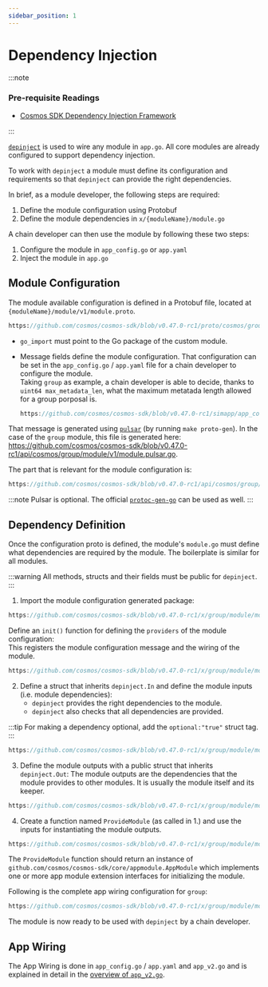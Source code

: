 ```yaml
---
sidebar_position: 1
---
```


# Dependency Injection

:::note

### Pre-requisite Readings

* [Cosmos SDK Dependency Injection Framework](../tooling/02-depinject.md)

:::

[`depinject`](../tooling/02-depinject.md) is used to wire any module in `app.go`.
All core modules are already configured to support dependency injection.

To work with `depinject` a module must define its configuration and requirements so that `depinject` can provide the right dependencies.

In brief, as a module developer, the following steps are required:

1. Define the module configuration using Protobuf
2. Define the module dependencies in `x/{moduleName}/module.go`

A chain developer can then use the module by following these two steps:

1. Configure the module in `app_config.go` or `app.yaml`
2. Inject the module in `app.go`

## Module Configuration

The module available configuration is defined in a Protobuf file, located at `{moduleName}/module/v1/module.proto`.

```protobuf reference
https://github.com/cosmos/cosmos-sdk/blob/v0.47.0-rc1/proto/cosmos/group/module/v1/module.proto
```

* `go_import` must point to the Go package of the custom module.
* Message fields define the module configuration.
  That configuration can be set in the `app_config.go` / `app.yaml` file for a chain developer to configure the module.  
  Taking `group` as example, a chain developer is able to decide, thanks to `uint64 max_metadata_len`, what the maximum metatada length allowed for a group porposal is.

  ```go reference
  https://github.com/cosmos/cosmos-sdk/blob/v0.47.0-rc1/simapp/app_config.go#L226-L230
  ```

That message is generated using [`pulsar`](https://github.com/cosmos/cosmos-sdk/blob/v0.47.0-rc1/scripts/protocgen-pulsar.sh) (by running `make proto-gen`).
In the case of the `group` module, this file is generated here: https://github.com/cosmos/cosmos-sdk/blob/v0.47.0-rc1/api/cosmos/group/module/v1/module.pulsar.go.

The part that is relevant for the module configuration is:

```go reference
https://github.com/cosmos/cosmos-sdk/blob/v0.47.0-rc1/api/cosmos/group/module/v1/module.pulsar.go#L515-L527
```

:::note
Pulsar is optional. The official [`protoc-gen-go`](https://developers.google.com/protocol-buffers/docs/reference/go-generated) can be used as well.
:::

## Dependency Definition

Once the configuration proto is defined, the module's `module.go` must define what dependencies are required by the module.
The boilerplate is similar for all modules.

:::warning
All methods, structs and their fields must be public for `depinject`.
:::

1. Import the module configuration generated package:

  ```go reference
  https://github.com/cosmos/cosmos-sdk/blob/v0.47.0-rc1/x/group/module/module.go#L12-L14
  ```

  Define an `init()` function for defining the `providers` of the module configuration:  
  This registers the module configuration message and the wiring of the module.

  ```go reference
  https://github.com/cosmos/cosmos-sdk/blob/v0.47.0-rc1/x/group/module/module.go#L199-L204
  ```

2. Define a struct that inherits `depinject.In` and define the module inputs (i.e. module dependencies):
   * `depinject` provides the right dependencies to the module.
   * `depinject` also checks that all dependencies are provided.

  :::tip
  For making a dependency optional, add the `optional:"true"` struct tag.  
  :::

  ```go reference
  https://github.com/cosmos/cosmos-sdk/blob/v0.47.0-rc1/x/group/module/module.go#L206-L216
  ```

3. Define the module outputs with a public struct that inherits `depinject.Out`:
   The module outputs are the dependencies that the module provides to other modules. It is usually the module itself and its keeper.

  ```go reference
  https://github.com/cosmos/cosmos-sdk/blob/v0.47.0-rc1/x/group/module/module.go#L218-L223
  ```

4. Create a function named `ProvideModule` (as called in 1.) and use the inputs for instantiating the module outputs.

  ```go reference
  https://github.com/cosmos/cosmos-sdk/blob/v0.47.0-rc1/x/group/module/module.go#L225-L235
  ```

The `ProvideModule` function should return an instance of `github.com/cosmos/cosmos-sdk/core/appmodule.AppModule` which implements
one or more app module extension interfaces for initializing the module.

Following is the complete app wiring configuration for `group`:

```go reference
https://github.com/cosmos/cosmos-sdk/blob/v0.47.0-rc1/x/group/module/module.go#L195-L235
```

The module is now ready to be used with `depinject` by a chain developer.

## App Wiring

The App Wiring is done in `app_config.go` / `app.yaml` and `app_v2.go` and is explained in detail in the [overview of `app_v2.go`](../building-apps/01-app-go-v2.md).
